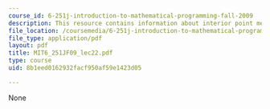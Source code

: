 ```yaml
---
course_id: 6-251j-introduction-to-mathematical-programming-fall-2009
description: This resource contains information about interior point methods III.
file_location: /coursemedia/6-251j-introduction-to-mathematical-programming-fall-2009/8b1eed0162932facf950af59e1423d05_MIT6_251JF09_lec22.pdf
file_type: application/pdf
layout: pdf
title: MIT6_251JF09_lec22.pdf
type: course
uid: 8b1eed0162932facf950af59e1423d05

---
```

None
